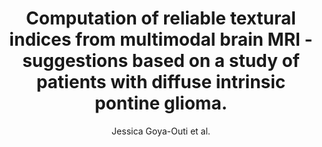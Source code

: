 ---
author: Jessica Goya-Outi et al.
title: Computation of reliable textural indices from multimodal brain MRI - suggestions based on a study of patients with diffuse intrinsic pontine glioma.
journal: Physics in medicine and biology
year: 2018
type: article
doi: 10.1088/1361-6560/aabd21
team: yes
---